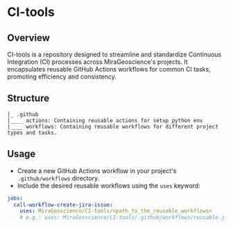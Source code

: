 # CI-tools

## Overview

CI-tools is a repository designed to streamline and standardize Continuous Integration (CI) processes across MiraGeoscience's projects. It encapsulates reusable GitHub Actions workflows for common CI tasks, promoting efficiency and consistency.

## Structure

```
|_ .github
|____ actions: Containing reusable actions for setup python env
|____ workflows: Containing reusable workflows for different project types and tasks.
```

## Usage

- Create a new GitHub Actions workflow in your project's `.github/workflows` directory.
- Include the desired reusable workflows using the `uses` keyword:
```yaml
jobs:
  call-workflow-create-jira-issue:
    uses: MiraGeoscience/CI-tools/<path_to_the_reusable_workflows>
    # e.g.: uses: MiraGeoscience/CI-tools/.github/workflows/reusable-jira-issue_to_jira.yml
```

